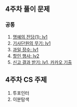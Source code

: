 ## 4주차 풀이 문제

### 공통
1. [명예의 전당(1): lv1](https://school.programmers.co.kr/learn/courses/30/lessons/138477)
2. [기사단원의 무기: lv1](https://school.programmers.co.kr/learn/courses/30/lessons/136798)
3. [과일 장수: lv1](https://school.programmers.co.kr/learn/courses/30/lessons/135808)
4. [할인 행사: lv2](https://school.programmers.co.kr/learn/courses/30/lessons/131127)
5. [신고 결과 받기: lv1, 카카오 기출](https://school.programmers.co.kr/learn/courses/30/lessons/92334)


## 4주차 CS 주제
1. 투포인터
2. 이분탐색
